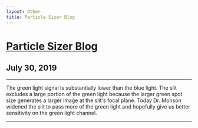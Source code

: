 ```yaml
---
layout: Other
title: Particle Sizer Blog
---
```


[Particle Sizer Blog](index.html)
=================================

July 30, 2019
-------------

---

The green light signal is substantially lower than the blue light. The slit excludes a large portion of the green light because the larger green spot size generates a larger image at the slit's focal plane. Today Dr. Monson widened the slit to pass more of the green light and hopefully give us better sensitivity on the green light channel.

---
